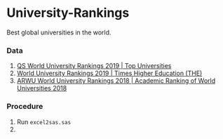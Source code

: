 # University-Rankings
Best global universities in the world.

### Data

1. [QS World University Rankings 2019 | Top Universities](https://www.topuniversities.com/university-rankings/world-university-rankings/2019)
2. [World University Rankings 2019 | Times Higher Education (THE)](https://www.timeshighereducation.com/world-university-rankings/2019/world-ranking)
3. [ARWU World University Rankings 2018 | Academic Ranking of World Universities 2018](http://www.shanghairanking.com/ARWU2018.html)



### Procedure

1. Run `excel2sas.sas`
2. 